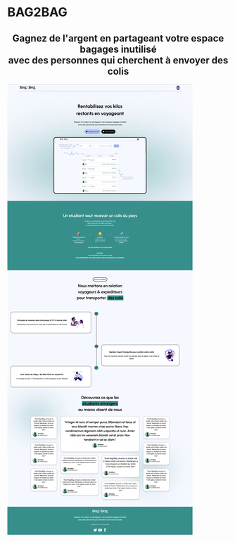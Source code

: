 # BAG2BAG
 <h2 align="center"> Gagnez de l'argent en partageant votre espace bagages inutilisé
          <br/>
          avec des personnes qui cherchent à envoyer des colis </h2>


 ![image alt](https://github.com/Ibra-studio/BAG2BAG/blob/main/CleanShot%202025-05-01%20at%2009.25.16@2x.png?raw=true)
